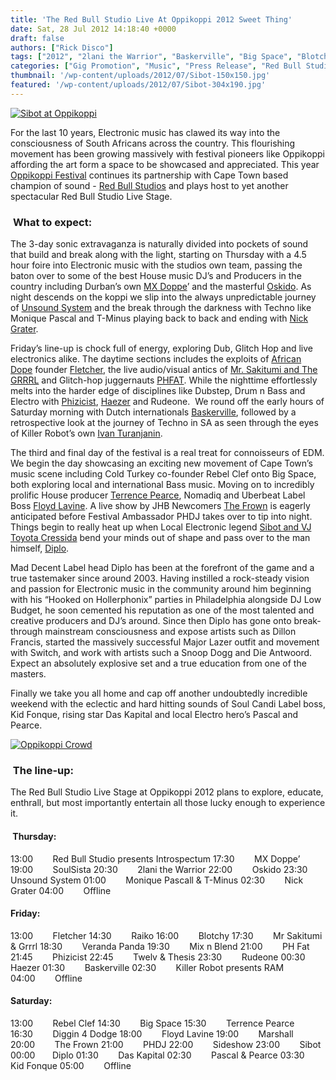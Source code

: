 ```yaml
---
title: 'The Red Bull Studio Live At Oppikoppi 2012 Sweet Thing'
date: Sat, 28 Jul 2012 14:18:40 +0000
draft: false
authors: ["Rick Disco"]
tags: ["2012", "2lani the Warrior", "Baskerville", "Big Space", "Blotchy", "Das Kapital", "Diggin 4 Dodge", "Diplo", "fletcher", "Floyd Lavine", "Grrrl", "haezer", "kid fonque", "killer robot", "Marshall", "mix n blend", "Monique Pascall & T-Minus", "mr sakitumi", "MX Doppe", "Nick Grater", "Oppikoppi", "Oskido", "Pascal & Pierce", "ph fat", "PHDJ", "Phizicist", "Raiko", "RAM", "Rebel Clef", "Red Bull Studio Cape Town", "rudeone", "sibot", "Sideshow", "SoulSista", "Sweet Thing", "terrence pierce", "The Frown", "Twelv & Thesis", "Unsound System", "Veranda Panda"]
categories: ["Gig Promotion", "Music", "Press Release", "Red Bull Studio Cape Town"]
thumbnail: '/wp-content/uploads/2012/07/Sibot-150x150.jpg'
featured: '/wp-content/uploads/2012/07/Sibot-304x190.jpg'
---
```


[![Sibot at Oppikoppi](/wp-content/uploads/2012/07/Sibot-1024x680.jpg "Sibot at Oppikoppi")](/wp-content/uploads/2012/07/Sibot.jpg)

For the last 10 years, Electronic music has clawed its way into the consciousness of South Africans across the country. This flourishing movement has been growing massively with festival pioneers like Oppikoppi affording the art form a space to be showcased and appreciated. This year  [Oppikoppi Festival](http://www.oppikoppi.co.za/ "Oppikoppi") continues its partnership with Cape Town based champion of sound - [Red Bull Studios](http://www.redbull.co.za/cs/Satellite/en_ZA/Red-Bull-Studio-Cape-Town/001242853560191 "Red Bull Studios Cape Town") and plays host to yet another spectacular Red Bull Studio Live Stage.

###  **What to expect:**

The 3-day sonic extravaganza is naturally divided into pockets of sound that build and break along with the light, starting on Thursday with a 4.5 hour foire into Electronic music with the studios own team, passing the baton over to some of the best House music DJ’s and Producers in the country including Durban’s own [MX Doppe](http://soundcloud.com/mxdoppe "MX Doppe")’ and the masterful [Oskido](https://www.facebook.com/oskidokalawa "Oskido"). As night descends on the koppi we slip into the always unpredictable journey of [Unsound System](http://www.sshadoworkss.co.za/artist/unsound-system "Unsound System") and the break through the darkness with Techno like Monique Pascal and T-Minus playing back to back and ending with [Nick Grater](https://www.facebook.com/NickGrater.Teknotribe "Nick Grater").

Friday’s line-up is chock full of energy, exploring Dub, Glitch Hop and live electronics alike. The daytime sections includes the exploits of [African Dope](http://www.africandope.co.za/ "African Dope Records") founder [Fletcher](http://soundcloud.com/fletcher "Fletcher"), the live audio/visual antics of [Mr. Sakitumi and The GRRRL](/tag/mr-sakitumi/ "Mr Sakitumi") and Glitch-hop juggernauts [PHFAT](/tag/phfat/ "PHFAT"). While the nighttime effortlessly melts into the harder edge of disciplines like Dubstep, Drum n Bass and Electro with [Phizicist](http://soundcloud.com/phizicist "Phizicist"), [Haezer](/tag/haezer/ "HAEZER") and Rudeone.  We round off the early hours of Saturday morning with Dutch internationals [Baskerville](http://www.iwantbaskerville.com/ "Baskerville"), followed by a retrospective look at the journey of Techno in SA as seen through the eyes of Killer Robot’s own [Ivan Turanjanin](http://www.sshadoworkss.co.za/artist/ivan-turanjanin "Ivan Turanjanin").

The third and final day of the festival is a real treat for connoisseurs of EDM. We begin the day showcasing an exciting new movement of Cape Town’s music scene including Cold Turkey co-founder Rebel Clef onto Big Space, both exploring local and international Bass music. Moving on to incredibly prolific House producer [Terrence Pearce](http://soundcloud.com/terrencepearce "Terrence Pearce"), Nomadiq and Uberbeat Label Boss [Floyd Lavine](http://soundcloud.com/floyd-lavine "Floyd Lavine"). A live show by JHB Newcomers [The Frown](/tag/the-frown/ "The Frown") is eagerly anticipated before Festival Ambassador PHDJ takes over to tip into night. Things begin to really heat up when Local Electronic legend [Sibot and VJ Toyota Cressida](/tag/sibot/ "Sibot") bend your minds out of shape and pass over to the man himself, [Diplo](http://maddecent.com/artists/diplo "Diplo").

Mad Decent Label head Diplo has been at the forefront of the game and a true tastemaker since around 2003. Having instilled a rock-steady vision and passion for Electronic music in the community around him beginning with his “Hooked on Hollerphonix” parties in Philadelphia alongside DJ Low Budget, he soon cemented his reputation as one of the most talented and creative producers and DJ’s around. Since then Diplo has gone onto break-through mainstream consciousness and expose artists such as Dillon Francis, started the massively successful Major Lazer outfit and movement with Switch, and work with artists such a Snoop Dogg and Die Antwoord. Expect an absolutely explosive set and a true education from one of the masters.

Finally we take you all home and cap off another undoubtedly incredible weekend with the eclectic and hard hitting sounds of Soul Candi Label boss, Kid Fonque, rising star Das Kapital and local Electro hero’s Pascal and Pearce.

[![Oppikoppi Crowd](/wp-content/uploads/2012/07/Oppikoppi_Crowd-1024x682.jpg "Oppikoppi Crowd")](/wp-content/uploads/2012/07/Oppikoppi_Crowd.jpg)

###  The line-up:

The Red Bull Studio Live Stage at Oppikoppi 2012 plans to explore, educate, enthrall, but most importantly entertain all those lucky enough to experience it.

####  Thursday:

13:00        Red Bull Studio presents Introspectum 17:30        MX Doppe’ 19:00        SoulSista 20:30        2lani the Warrior 22:00        Oskido 23:30        Unsound System 01:00        Monique Pascall & T-Minus 02:30        Nick Grater 04:00        Offline

#### Friday:

13:00        Fletcher 14:30        Raiko 16:00        Blotchy 17:30        Mr Sakitumi & Grrrl 18:30        Veranda Panda 19:30        Mix n Blend 21:00        PH Fat 21:45        Phizicist 22:45        Twelv & Thesis 23:30        Rudeone 00:30        Haezer 01:30        Baskerville 02:30        Killer Robot presents RAM 04:00        Offline

#### Saturday:

13:00        Rebel Clef 14:30        Big Space 15:30        Terrence Pearce 16:30        Diggin 4 Dodge 18:00        Floyd Lavine 19:00        Marshall 20:00        The Frown 21:00        PHDJ 22:00        Sideshow 23:00        Sibot 00:00       Diplo 01:30        Das Kapital 02:30        Pascal & Pearce 03:30        Kid Fonque 05:00        Offline


